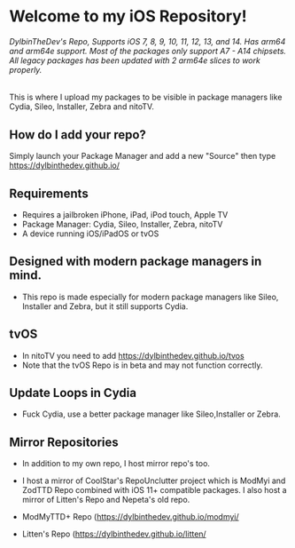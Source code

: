 # Welcome to my iOS Repository!
###### DylbinTheDev's Repo, Supports iOS 7, 8, 9, 10, 11, 12, 13, and 14. Has arm64 and arm64e support. Most of the packages only support A7 - A14 chipsets. All legacy packages has been updated with 2 arm64e slices to work properly.
This is where I upload my packages to be visible in package managers like Cydia, Sileo, Installer, Zebra and nitoTV.

## How do I add your repo?

Simply launch your Package Manager and add a new "Source" then type https://dylbinthedev.github.io/

## Requirements
- Requires a jailbroken iPhone, iPad, iPod touch, Apple TV
- Package Manager: Cydia, Sileo, Installer, Zebra, nitoTV
- A device running iOS/iPadOS or tvOS

## Designed with modern package managers in mind.
- This repo is made especially for modern package managers like Sileo, Installer and Zebra, but it still supports Cydia.

## tvOS
- In nitoTV you need to add https://dylbinthedev.github.io/tvos
- Note that the tvOS Repo is in beta and may not function correctly.

## Update Loops in Cydia
- Fuck Cydia, use a better package manager like Sileo,Installer or Zebra.

## Mirror Repositories
- In addition to my own repo, I host mirror repo's too.
- I host a mirror of CoolStar's RepoUnclutter project which is ModMyi and ZodTTD Repo combined with iOS 11+ compatible packages. I also host a mirror of Litten's Repo and Nepeta's old repo.

- ModMyTTD+ Repo (https://dylbinthedev.github.io/modmyi/
- Litten's Repo (https://dylbinthedev.github.io/litten/
